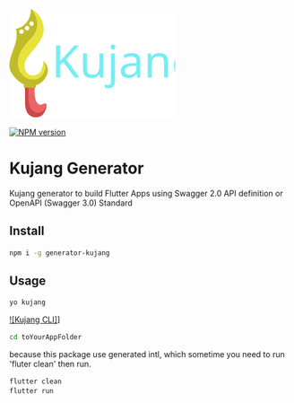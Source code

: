 [![Logo][kujang-logo]][kujang-url]

[![NPM version][npm-image]][npm-url] 

# Kujang Generator
Kujang generator to build Flutter Apps using Swagger 2.0 API definition or OpenAPI (Swagger 3.0) Standard

## Install
```bash
npm i -g generator-kujang
```

## Usage
```bash
yo kujang
```
[![Kujang CLI]][kujang-cli]]

```bash
cd toYourAppFolder
```
because this package use generated intl, which sometime you need to run 'fluter clean' then run.
```bash
flutter clean
flutter run
```



[kujang-cli]: https://github.com/bhangun/repo-assets/blob/master/kujang/snapshot/kujang-logo-cli.png
[kujang-logo]: https://raw.githubusercontent.com/bhangun/repo-assets/master/kujang/logo/kujang.svg
[kujang-url]: https://www.npmjs.com/package/generator-kujang
[npm-url]: https://www.npmjs.com/package/generator-kujang
[npm-image]: https://badge.fury.io/js/generator-kujang.svg

